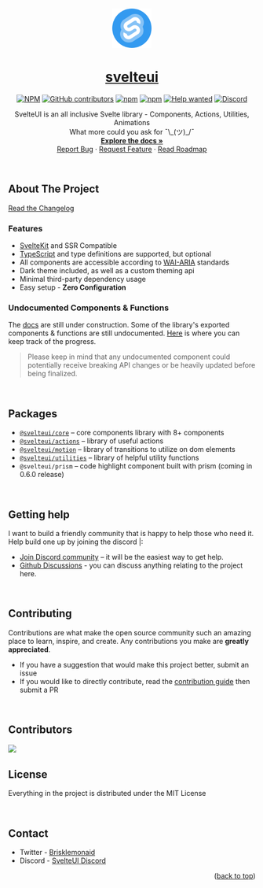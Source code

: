 <div id="top"></div>

<br />
<div align="center">
   <img src="gallery/Logo.png" alt="Logo" width="80" height="80">
  <a href="https://svelteui.org">
    <h1 align="center">svelteui</h1>
  </a>

[![NPM](https://img.shields.io/github/license/svelteuidev/svelteui)](https://svelteui.org/blob/main/LICENSE)
[![GitHub contributors](https://img.shields.io/github/contributors/svelteuidev/svelteui)](https://svelteui.org/graphs/contributors)
[![npm](https://img.shields.io/npm/v/@svelteuidev/core)](https://www.npmjs.com/package/@svelteuidev/core)
[![npm](https://img.shields.io/npm/dm/@svelteuidev/core)](https://www.npmjs.com/package/@svelteuidev/core)
[![Help wanted](https://img.shields.io/github/labels/svelteuidev/svelteui/help%20wanted?label=Contribute)](https://svelteui.org/labels/help%20wanted)
[![Discord](https://img.shields.io/badge/Chat%20on-Discord-%235865f2)](https://discord.gg/2J2xmzCS79)

  <p align="center">
   SvelteUI is an all inclusive Svelte library - Components, Actions, Utilities, Animations <br /> What more could you ask for ¯\_(ツ)_/¯
    <br />
    <a href="https://svelteuidev.github.io/svelteui/"><strong>Explore the docs »</strong></a>
    <br />
    <a href="https://svelteui.org/issues">Report Bug</a>
    ·
    <a href="https://svelteui.org/issues">Request Feature</a>
    ·
    <a href="https://svelteui.org/wiki/Roadmap">Read Roadmap</a>
  </p>
</div>

<br />

## **About The Project**

[Read the Changelog](https://svelteuidev.github.io/svelteui/docs/changelog)

### Features

- [SvelteKit](https://kit.svelte.dev/) and SSR Compatible
- [TypeScript](https://typescriptlang.org/) and type definitions are supported, but optional
- All components are accessible according to [WAI-ARIA](https://www.w3.org/WAI/standards-guidelines/aria/) standards
- Dark theme included, as well as a custom theming api
- Minimal third-party dependency usage
- Easy setup - **Zero Configuration**

### Undocumented Components & Functions

The [docs](https://svelteuidev.github.io/svelteui/) are still under construction. Some of the library's exported components & functions are still undocumented. [Here](https://svelteui.org/issues/15) is where you can keep track of the progress.

> Please keep in mind that any undocumented component could potentially receive breaking API changes or be heavily updated before being finalized.

<br />

## Packages

- [`@svelteui/core`](https://svelteuidev.github.io/svelteui/docs/core/button) – core components library with 8+ components
- [`@svelteui/actions`](https://svelteuidev.github.io/svelteui/docs/actions/use-click-outside) – library of useful actions
- [`@svelteui/motion`](https://svelteuidev.github.io/svelteui/docs/motion/typewriter) – library of transitions to utilize on dom elements
- [`@svelteui/utilities`](https://svelteuidev.github.io/svelteui/docs/utilities/os) – library of helpful utility functions
- `@svelteui/prism` – code highlight component built with prism (coming in 0.6.0 release)

<br />

## Getting help

I want to build a friendly community that is happy to help those who need it. Help build one up by joining the discord |:

- [Join Discord community](https://discord.gg/2J2xmzCS79) – it will be the easiest way to get help.
- [Github Discussions](https://svelteui.org/discussions) - you can discuss anything relating to the project here.

<br />

## Contributing

Contributions are what make the open source community such an amazing place to learn, inspire, and create. Any contributions you make are **greatly appreciated**.

- If you have a suggestion that would make this project better, submit an issue
- If you would like to directly contribute, read the [contribution guide](https://svelteuidev.github.io/svelteui/docs/contribute) then submit a PR

<br />

## Contributors

<a href="https://svelteui.org/graphs/contributors">
  <img src="https://contrib.rocks/image?repo=svelteuidev/svelteui" />
</a>

<br />

## License

Everything in the project is distributed under the MIT License

<br />

## Contact

- Twitter - [Brisklemonaid](https://twitter.com/brisklemonaid)
- Discord - [SvelteUI Discord](https://discord.gg/2J2xmzCS79)

<p align="right">(<a href="#top">back to top</a>)</p>
